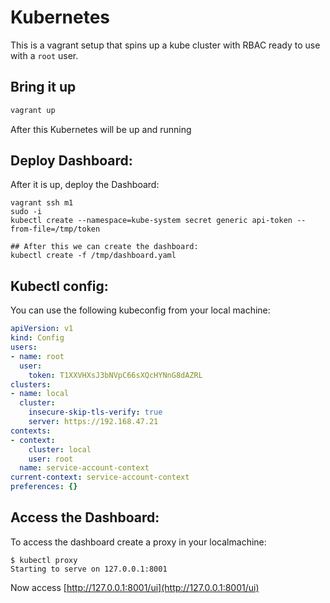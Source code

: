 # Kubernetes

This is a vagrant setup that spins up a kube cluster with RBAC ready to use with a `root` user.  

## Bring it up
```bash
vagrant up
```
After this Kubernetes will be up and running

## Deploy Dashboard:
After it is up, deploy the Dashboard:
```
vagrant ssh m1
sudo -i
kubectl create --namespace=kube-system secret generic api-token --from-file=/tmp/token

## After this we can create the dashboard:
kubectl create -f /tmp/dashboard.yaml
```

## Kubectl config:
You can use the following kubeconfig from your local machine: 
```yaml
apiVersion: v1
kind: Config
users:
- name: root
  user:
    token: T1XXVHXsJ3bNVpC66sXQcHYNnG8dAZRL
clusters:
- name: local
  cluster:
    insecure-skip-tls-verify: true
    server: https://192.168.47.21
contexts:
- context:
    cluster: local
    user: root
  name: service-account-context
current-context: service-account-context
preferences: {}
```

## Access the Dashboard:
To access the dashboard create a proxy in your localmachine:
```
$ kubectl proxy
Starting to serve on 127.0.0.1:8001
```
Now access [http://127.0.0.1:8001/ui](http://127.0.0.1:8001/ui)
